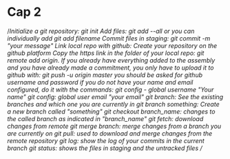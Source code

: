 # Cap 2
/*Initialize a git repository: git init
Add files: git add --all or you can individually add git add filename
Commit files in staging: git commit -m "your message"
Link local repo with github:
Create your repository on the github platform
Copy the https link
in the folder of your local repo: git remote add origin.
If you already have everything added to the assembly and you have already made a commitment, you only have to upload it to github with: git push -u origin master
you should be asked for github username and password
if you do not have your name and email configured, do it with the commands:
git config - global username "Your name"
git config: global user email "your email"
git branch: See the existing branches and which one you are currently in
git branch something: Create a new branch called "something"
git checkout branch_name: changes to the called branch as indicated in "branch_name"
git fetch: download changes from remote
git merge branch: merge changes from a branch you are currently on
git pull: used to download and merge changes from the remote repository
git log: show the log of your commits in the current branch
git status: shows the files in staging and the untracked files
/*
